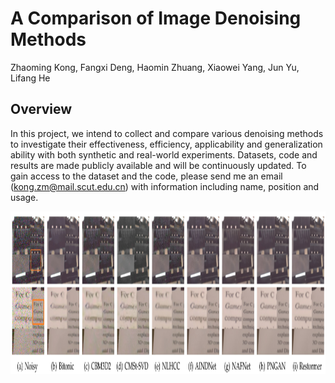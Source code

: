 # A Comparison of Image Denoising Methods
Zhaoming Kong, Fangxi Deng, Haomin Zhuang, Xiaowei Yang, Jun Yu, Lifang He

## Overview
In this project, we intend to collect and compare various denoising methods to investigate their effectiveness, efficiency, applicability
and generalization ability with both synthetic and real-world experiments. Datasets, code and results are made publicly available
and will be continuously updated. To gain access to the dataset and the code, please send me an email (kong.zm@mail.scut.edu.cn) with information including name, position and usage. 

[<img src="Figs/DND_SIDD_comparison.png" width="1180px" height="260px"/>](https://imgsli.com/OTM3OTA)
